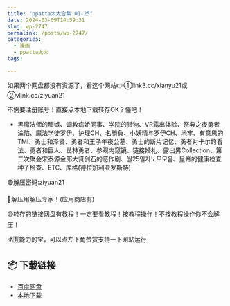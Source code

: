```yaml
---
title: "ppatta太太合集 01-25"
date: 2024-03-09T14:59:31
slug: wp-2747
permalink: /posts/wp-2747/
categories:
  - 漫画
  - ppatta太太
tags:

---
```


如果两个网盘都没有资源了，看这个网站👉①link3.cc/xianyu21或②vlink.cc/ziyuan21

不需要注册账号！直接点本地下载转存OK？懂吧！

*   黑魔法师的醋嫉、调教病娇同事、学院的猎物、VR露出体验、祭典之夜勇者淪陷、魔法学徒罗伊、护理CH、名勝負、小妖精与罗伊CH、地牢、有意思的TMI、勇士和泽贤、勇者和王子午夜公墓、勇士的断片记忆、勇者对卡尔的看法、勇者和巨人、丛林勇者、参观内窥镜、链接婚礼、露出男Collection、第二次聚会宋泰源金郎大贤剑石的恶作剧、월25일자노모모음、皇帝的健康检查种子检查、ETC、库格(德拉加利亚罗斯特)

🟢解压密码:ziyuan21

🔵解压用解压专家！(应用商店有)

🟡转存的链接网盘有教程！一定要看教程！按教程操作！不按教程操作你不会解压！

💰🈶能力的宝，可以点左下角赞赏支持一下网站运行

## 📦 下载链接
- [百度网盘](https://blziyuan21.com/pay-download/2747?key=97f406d377&down_id=0)
- [本地下载](https://blziyuan21.com/pay-download/2747?key=97f406d377&down_id=1)

